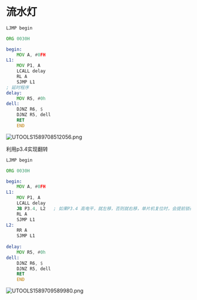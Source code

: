 # 流水灯

```asm
LJMP begin

ORG 0030H

begin:
    MOV A, #0FH
L1:
    MOV P1, A
    LCALL delay
    RL A
    SJMP L1
; 延时程序
delay: 
    MOV R5, #0h
dell: 
    DJNZ R6, $
    DJNZ R5, dell
    RET
    END
```

![UTOOLS1589708512056.png](http://yanxuan.nosdn.127.net/b217ae98c8ea0a57cfd655fe85052804.png)

利用p3.4实现翻转

```asm
LJMP begin

ORG 0030H

begin:
    MOV A, #0FH
L1:
    MOV P1, A
    LCALL delay
	JB P3.4, L2   ; 如果P3.4 高电平，就左移，否则就右移，单片机复位时，会提前锁存1
    RL A
    SJMP L1
L2:
    RR A
	SJMP L1
    
delay: 
    MOV R5, #0h
dell: 
    DJNZ R6, $
    DJNZ R5, dell
    RET
    END
```

![UTOOLS1589709589980.png](http://yanxuan.nosdn.127.net/9d2857084431509217aab958bb5720f7.png)